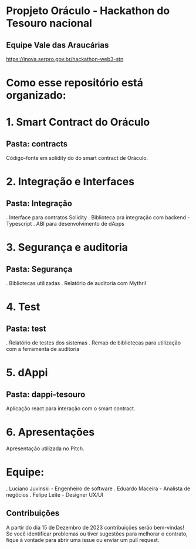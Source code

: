 # Propjeto Oráculo - Hackathon do Tesouro nacional
## Equipe Vale das Araucárias

https://inova.serpro.gov.br/hackathon-web3-stn

# Como esse repositório está organizado:

# 1. Smart Contract do Oráculo 

## Pasta: contracts

Código-fonte em solidity do do smart contract de Oráculo.

# 2. Integração e Interfaces

## Pasta: Integração 

. Interface para contratos Solidity
. Biblioteca pra integração com backend - Typescript
. ABI para desenvolvimento de dApps

# 3. Segurança e auditoria
## Pasta: Segurança

. Bibliotecas utilizadas
. Relatório de auditoria com Mythril

# 4. Test

## Pasta: test

. Relatório de testes dos sistemas
. Remap de bibliotecas para utilização com a ferramenta de auditoria

# 5. dAppi

## Pasta: dappi-tesouro

Aplicação react para interação com o smart contract.

# 6. Apresentações

Apresentação utilizada no Pitch.

# Equipe:
. Luciano Juvinski - Engenheiro de software
. Eduardo Maceira - Analista de negócios 
. Felipe Leite - Designer UX/UI


## Contribuições
A partir do dia 15 de Dezembro de 2023 contribuições serão bem-vindas! Se você identificar problemas ou tiver sugestões para melhorar o contrato, fique à vontade para abrir uma issue ou enviar um pull request.
